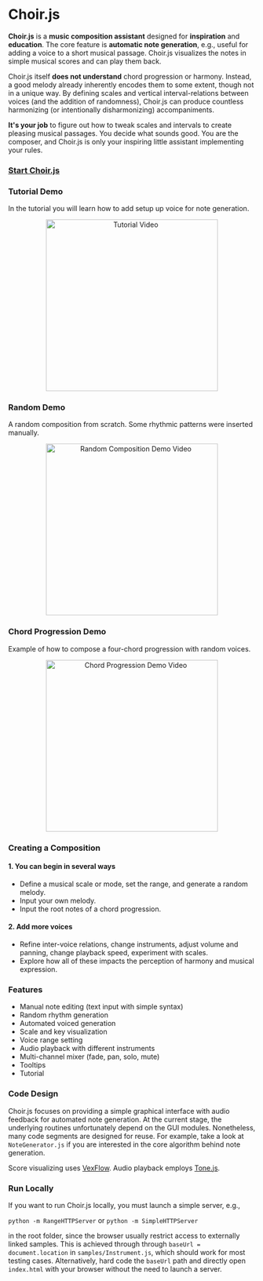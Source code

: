 # Choir.js

**Choir.js** is a **music composition assistant** designed for **inspiration** and **education**. The core feature is **automatic note generation**,  e.g., useful for adding a voice to a short musical passage. Choir.js visualizes the notes in simple musical scores and can play them back.

Choir.js itself **does not understand** chord progression or harmony. Instead, a good melody already inherently encodes them to some extent, though not in a unique way. By defining scales and vertical interval-relations between voices (and the addition of randomness), Choir.js can produce countless harmonizing (or intentionally disharmonizing) accompaniments.

**It's your job** to figure out how to tweak scales and intervals to create pleasing musical passages. You decide what sounds good. You are the composer, and Choir.js is only your inspiring little assistant implementing your rules.

### [Start Choir.js](https://smilster.github.io/Choir.js)



### Tutorial Demo
In the tutorial you will learn how to add setup up voice for note generation.
<div align="center">
 <a href="https://smilster.github.io/Choir.js/videos/tutorial.mp4">
    <img alt="Tutorial Video" Demo src="https://smilster.github.io/Choir.js/videos/tutorial_thumb.png" width="350px"></img>
 </a>
</div>

### Random Demo
A random composition from scratch. Some rhythmic patterns were inserted manually. 
<div align="center">
 <a href="https://smilster.github.io/Choir.js/videos/random.mp4">
    <img alt="Random Composition Demo Video" src="https://smilster.github.io/Choir.js/videos/random_thumb.png" width="350px"></img>
 </a>
</div>

### Chord Progression Demo
Example of how to compose a four-chord progression with random voices.
<div align="center">
 <a href="https://smilster.github.io/Choir.js/videos/chord-progression.mp4">
    <img alt="Chord Progression Demo Video" src="https://smilster.github.io/Choir.js/videos/chord-progression_thumb.png" width="350px"></img>
 </a>
</div>


### Creating a Composition

#### 1. You can begin in several ways
- Define a musical scale or mode, set the range, and generate a random melody.
- Input your own melody.
- Input the root notes of a chord progression.


#### 2. Add more voices
- Refine inter-voice relations, change instruments, adjust volume and panning, change playback speed, experiment with scales.
- Explore how all of these impacts the perception of harmony and musical expression. 

### Features
- Manual note editing (text input with simple syntax)
- Random rhythm generation
- Automated voiced generation
- Scale and key visualization
- Voice range setting
- Audio playback with different instruments
- Multi-channel mixer (fade, pan, solo, mute)
- Tooltips
- Tutorial


### Code Design
Choir.js focuses on providing a simple graphical interface with audio feedback for automated note generation. At the current stage, the underlying routines unfortunately depend on the GUI modules. Nonetheless, many code segments are designed for reuse. For example, take a look at `NoteGenerator.js` if you are interested in the core algorithm behind note generation.

Score visualizing uses [VexFlow](https://www.vexflow.com/).
Audio playback employs [Tone.js](https://tonejs.github.io/).

### Run Locally

If you want to run Choir.js locally, you must launch a simple server, e.g.,

`python -m RangeHTTPServer` or `python -m SimpleHTTPServer`

in the root folder, since the browser usually restrict access to externally linked samples. This is achieved through through `baseUrl = document.location` in `samples/Instrument.js`, which should work for most testing cases. Alternatively, hard code the `baseUrl` path and directly open `index.html` with your browser without the need to launch a server.





